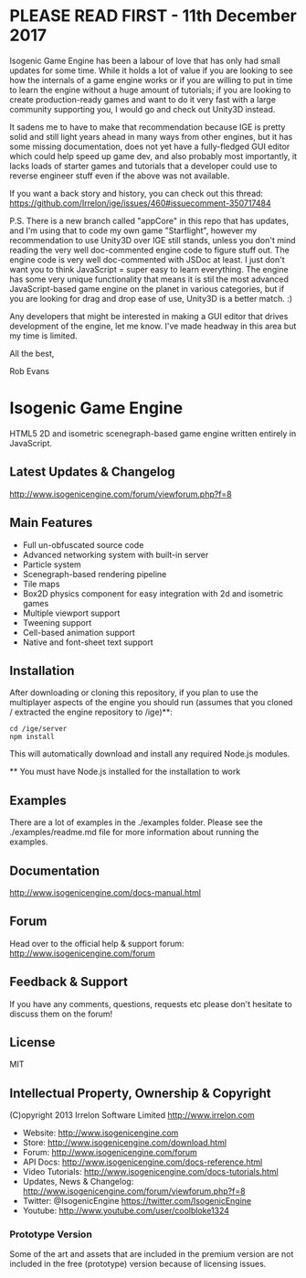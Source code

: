# PLEASE READ FIRST - 11th December 2017
Isogenic Game Engine has been a labour of love that has only had small updates for some time. While it holds a lot of value if you are looking to see how the internals of a game engine works or if you are willing to put in time to learn the engine without a huge amount of tutorials; if you are looking to create production-ready games and want to do it very fast with a large community supporting you, I would go and check out Unity3D instead.

It sadens me to have to make that recommendation because IGE is pretty solid and still light years ahead in many ways from other engines, but it has some missing documentation, does not yet have a fully-fledged GUI editor which could help speed up game dev, and also probably most importantly, it lacks loads of starter games and tutorials that a developer could use to reverse engineer stuff even if the above was not available.

If you want a back story and history, you can check out this thread: https://github.com/Irrelon/ige/issues/460#issuecomment-350717484

P.S. There is a new branch called "appCore" in this repo that has updates, and I'm using that to code my own game "Starflight", however my recommendation to use Unity3D over IGE still stands, unless you don't mind reading the very well doc-commented engine code to figure stuff out. The engine code is very well doc-commented with JSDoc at least. I just don't want you to think JavaScript = super easy to learn everything. The engine has some very unique functionality that means it is stil the most advanced JavaScript-based game engine on the planet in various categories, but if you are looking for drag and drop ease of use, Unity3D is a better match. :)

Any developers that might be interested in making a GUI editor that drives development of the engine, let me know. I've made headway in this area but my time is limited.

All the best,

Rob Evans

# Isogenic Game Engine
HTML5 2D and isometric scenegraph-based game engine written entirely in JavaScript.

## Latest Updates & Changelog
http://www.isogenicengine.com/forum/viewforum.php?f=8

## Main Features
* Full un-obfuscated source code
* Advanced networking system with built-in server
* Particle system
* Scenegraph-based rendering pipeline
* Tile maps
* Box2D physics component for easy integration with 2d and isometric games
* Multiple viewport support
* Tweening support
* Cell-based animation support
* Native and font-sheet text support

## Installation
After downloading or cloning this repository, if you plan to use the multiplayer aspects of the engine you should run
(assumes that you cloned / extracted the engine repository to /ige)**:

    cd /ige/server
    npm install

This will automatically download and install any required Node.js modules.

** You must have Node.js installed for the installation to work

## Examples
There are a lot of examples in the ./examples folder. Please see the ./examples/readme.md file for more information
about running the examples.

## Documentation
http://www.isogenicengine.com/docs-manual.html

## Forum
Head over to the official help & support forum: http://www.isogenicengine.com/forum

## Feedback & Support
If you have any comments, questions, requests etc please don't hesitate to discuss them on the forum!

## License
MIT

## Intellectual Property, Ownership & Copyright
(C)opyright 2013 Irrelon Software Limited
http://www.irrelon.com

* Website: http://www.isogenicengine.com
* Store: http://www.isogenicengine.com/download.html
* Forum: http://www.isogenicengine.com/forum
* API Docs: http://www.isogenicengine.com/docs-reference.html
* Video Tutorials: http://www.isogenicengine.com/docs-tutorials.html
* Updates, News & Changelog: http://www.isogenicengine.com/forum/viewforum.php?f=8
* Twitter: @IsogenicEngine https://twitter.com/IsogenicEngine
* Youtube: http://www.youtube.com/user/coolbloke1324

### Prototype Version
Some of the art and assets that are included in the premium version are not included in the free (prototype) version because
of licensing issues.
